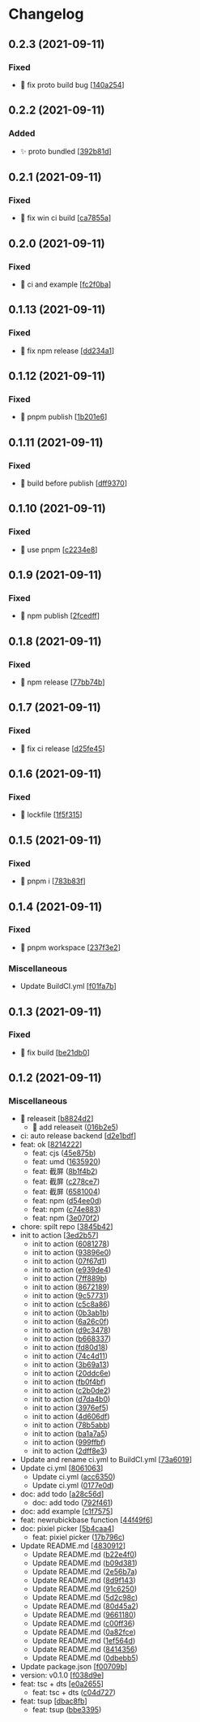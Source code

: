 # Changelog

<a name="0.2.3"></a>
## 0.2.3 (2021-09-11)

### Fixed

- 🐛 fix proto build bug [[140a254](https://github.com/SOVLOOKUP/rubickbase/commit/140a25433bee434cf3f073879df56c3888acd525)]


<a name="0.2.2"></a>
## 0.2.2 (2021-09-11)

### Added

- ✨ proto bundled [[392b81d](https://github.com/SOVLOOKUP/rubickbase/commit/392b81d673e032fed8c5622f0aa0cd92c184e6eb)]


<a name="0.2.1"></a>
## 0.2.1 (2021-09-11)

### Fixed

- 💚 fix win ci build [[ca7855a](https://github.com/SOVLOOKUP/rubickbase/commit/ca7855ab8547eda611cc31eadd7b79a4d6fb41b5)]


<a name="0.2.0"></a>
## 0.2.0 (2021-09-11)

### Fixed

- 💚 ci and example [[fc2f0ba](https://github.com/SOVLOOKUP/rubickbase/commit/fc2f0bafdabde976937b7d23967b4daa5dae4453)]


<a name="0.1.13"></a>
## 0.1.13 (2021-09-11)

### Fixed

- 💚 fix npm release [[dd234a1](https://github.com/SOVLOOKUP/rubickbase/commit/dd234a1a9a438131dacab46bc1869e65d23f6c61)]


<a name="0.1.12"></a>
## 0.1.12 (2021-09-11)

### Fixed

- 💚 pnpm publish [[1b201e6](https://github.com/SOVLOOKUP/rubickbase/commit/1b201e6cbd3e9cbb6fff814046d75bdadae1c6c4)]


<a name="0.1.11"></a>
## 0.1.11 (2021-09-11)

### Fixed

- 💚 build before publish [[dff9370](https://github.com/SOVLOOKUP/rubickbase/commit/dff9370d5a26f51e4fccd7d375c982749ef135cd)]


<a name="0.1.10"></a>
## 0.1.10 (2021-09-11)

### Fixed

- 💚 use pnpm [[c2234e8](https://github.com/SOVLOOKUP/rubickbase/commit/c2234e8450be7e79103cd8853637f6f5fbef9edc)]


<a name="0.1.9"></a>
## 0.1.9 (2021-09-11)

### Fixed

- 💚 npm publish [[2fcedff](https://github.com/SOVLOOKUP/rubickbase/commit/2fcedffe9666d3147f96b4c8ef8d7ce812289316)]


<a name="0.1.8"></a>
## 0.1.8 (2021-09-11)

### Fixed

- 💚 npm release [[77bb74b](https://github.com/SOVLOOKUP/rubickbase/commit/77bb74b3194863eada8a38ae9a6949bdd5868276)]


<a name="0.1.7"></a>
## 0.1.7 (2021-09-11)

### Fixed

- 💚 fix ci release [[d25fe45](https://github.com/SOVLOOKUP/rubickbase/commit/d25fe4589f119496165772af7f080ed9cfa95b34)]


<a name="0.1.6"></a>
## 0.1.6 (2021-09-11)

### Fixed

- 💚 lockfile [[1f5f315](https://github.com/SOVLOOKUP/rubickbase/commit/1f5f315ed13095958f551da1ba8122d0ec8ca125)]


<a name="0.1.5"></a>
## 0.1.5 (2021-09-11)

### Fixed

- 💚 pnpm i [[783b83f](https://github.com/SOVLOOKUP/rubickbase/commit/783b83febbba981bbba2229563d0bafd853887f4)]


<a name="0.1.4"></a>
## 0.1.4 (2021-09-11)

### Fixed

- 💚 pnpm workspace [[237f3e2](https://github.com/SOVLOOKUP/rubickbase/commit/237f3e2b1dc22246f61528f9bc052cb309f50cfc)]

### Miscellaneous

-  Update BuildCI.yml [[f01fa7b](https://github.com/SOVLOOKUP/rubickbase/commit/f01fa7bb8cf0edf306ec37f54486aeff0dd8e8c9)]


<a name="0.1.3"></a>
## 0.1.3 (2021-09-11)

### Fixed

- 💚 fix build [[be21db0](https://github.com/SOVLOOKUP/rubickbase/commit/be21db049645db3d8ad39673926ccb9504165997)]


<a name="0.1.2"></a>
## 0.1.2 (2021-09-11)

### Miscellaneous

- 🔨 releaseit [[b8824d2](https://github.com/SOVLOOKUP/rubickbase/commit/b8824d25509b12809ee5deb696d8e6862fa05e48)]
    * 🔨 add releaseit ([016b2e5](https://github.com/SOVLOOKUP/rubickbase/commit/016b2e5047feb28005dc5f710b5a6a91796508be))
-  ci: auto release backend [[d2e1bdf](https://github.com/SOVLOOKUP/rubickbase/commit/d2e1bdf2dae649090b9cb9386cfe58b27fe98e6c)]
-  feat: ok [[8214222](https://github.com/SOVLOOKUP/rubickbase/commit/8214222685822951693961d28c31e3e5db3c2dd9)]
    *  feat: cjs ([45e875b](https://github.com/SOVLOOKUP/rubickbase/commit/45e875b325609c715b3843fe1bd019ba1e9b699e))
    *  feat: umd ([1635920](https://github.com/SOVLOOKUP/rubickbase/commit/1635920158c2f88b0736476c2735d58052990c92))
    *  feat: 截屏 ([8b1f4b2](https://github.com/SOVLOOKUP/rubickbase/commit/8b1f4b239461e511cd369ac72b4e606bb295b8c9))
    *  feat: 截屏 ([c278ce7](https://github.com/SOVLOOKUP/rubickbase/commit/c278ce72f1646163ec422302f6f948034a92c8e0))
    *  feat: 截屏 ([6581004](https://github.com/SOVLOOKUP/rubickbase/commit/658100459c6232b560f8ee6546552caa02a894dd))
    *  feat: npm ([d54ee0d](https://github.com/SOVLOOKUP/rubickbase/commit/d54ee0d2d743a68e408aee918b2c9163f0e4264b))
    *  feat: npm ([c74e883](https://github.com/SOVLOOKUP/rubickbase/commit/c74e88319bc144fe277862a10221acaa4f08a27a))
    *  feat: npm ([3e070f2](https://github.com/SOVLOOKUP/rubickbase/commit/3e070f22edd74dffadde367a49ecc126e8f8cb51))
-  chore: spilt repo [[3845b42](https://github.com/SOVLOOKUP/rubickbase/commit/3845b4213fea4454dea6284796d24f34a0053387)]
-  init to action [[3ed2b57](https://github.com/SOVLOOKUP/rubickbase/commit/3ed2b575f7b3078858674b2edbd66b274c7f9389)]
    *  init to action ([6081278](https://github.com/SOVLOOKUP/rubickbase/commit/6081278df7df234c33e844281ccff4bc279ea867))
    *  init to action ([93896e0](https://github.com/SOVLOOKUP/rubickbase/commit/93896e0124bd53077f86fc26c8ca864dd975aef0))
    *  init to action ([07f67d1](https://github.com/SOVLOOKUP/rubickbase/commit/07f67d1c0768ef1d80be434910727567eb622240))
    *  init to action ([e939de4](https://github.com/SOVLOOKUP/rubickbase/commit/e939de403dbd3658916625311e47cdf5685f79cc))
    *  init to action ([7ff889b](https://github.com/SOVLOOKUP/rubickbase/commit/7ff889b85e36bf82707477e517018a717dc0ca9e))
    *  init to action ([8672189](https://github.com/SOVLOOKUP/rubickbase/commit/8672189bbe113a284ae3cf907e5a2f21366d9aee))
    *  init to action ([9c57731](https://github.com/SOVLOOKUP/rubickbase/commit/9c57731493fe98fac163dee031b7cafb6f01bbef))
    *  init to action ([c5c8a86](https://github.com/SOVLOOKUP/rubickbase/commit/c5c8a86e88f576a79b4fca34e84f1fadf6380c79))
    *  init to action ([0b3ab1b](https://github.com/SOVLOOKUP/rubickbase/commit/0b3ab1b875855515dd8e20832f71e2333b80914b))
    *  init to action ([6a26c0f](https://github.com/SOVLOOKUP/rubickbase/commit/6a26c0fc68df2f3509a26f84c95e331d67810179))
    *  init to action ([d9c3478](https://github.com/SOVLOOKUP/rubickbase/commit/d9c3478ad03feef6cfeaca1b23827fc9e4c4d991))
    *  init to action ([b668337](https://github.com/SOVLOOKUP/rubickbase/commit/b668337a412fbe2a4f2a65bdbd742aa37d639d59))
    *  init to action ([fd80d18](https://github.com/SOVLOOKUP/rubickbase/commit/fd80d1827a39bbdb417b43a78b9523a277a207ff))
    *  init to action ([74c4d11](https://github.com/SOVLOOKUP/rubickbase/commit/74c4d11e907394c692628ef683965d930c72ffe7))
    *  init to action ([3b69a13](https://github.com/SOVLOOKUP/rubickbase/commit/3b69a13e2b389d5bee7c0307229e01e15d8111c7))
    *  init to action ([20ddc6e](https://github.com/SOVLOOKUP/rubickbase/commit/20ddc6e0044171f812c87ee70f3fabd8b6b32183))
    *  init to action ([fb0f4bf](https://github.com/SOVLOOKUP/rubickbase/commit/fb0f4bf480c83e06782bbabef652a9e3373b213c))
    *  init to action ([c2b0de2](https://github.com/SOVLOOKUP/rubickbase/commit/c2b0de285f9f4f7c013a6bb8502ad96883e2203d))
    *  init to action ([d7da4b0](https://github.com/SOVLOOKUP/rubickbase/commit/d7da4b03c9118dc391bcfdd3f25b7c4b8b661488))
    *  init to action ([3976ef5](https://github.com/SOVLOOKUP/rubickbase/commit/3976ef50733447a52d0229b950dd1158c5d26fce))
    *  init to action ([4d606df](https://github.com/SOVLOOKUP/rubickbase/commit/4d606df93d00de5e21a339c0fd2c7dddc51a64b8))
    *  init to action ([78b5abb](https://github.com/SOVLOOKUP/rubickbase/commit/78b5abb44be5addc8d151202416dad0b5f8a9810))
    *  init to action ([ba1a7a5](https://github.com/SOVLOOKUP/rubickbase/commit/ba1a7a5a61c6f9381214289a66f616579473d0b5))
    *  init to action ([999ffbf](https://github.com/SOVLOOKUP/rubickbase/commit/999ffbff9fc5e668335ebd734da60caa3fc11690))
    *  init to action ([2dff8e3](https://github.com/SOVLOOKUP/rubickbase/commit/2dff8e378cdbc6f25efa25a8da9a7cdf806d04a3))
-  Update and rename ci.yml to BuildCI.yml [[73a6019](https://github.com/SOVLOOKUP/rubickbase/commit/73a6019683544ea447506501924cc616623d7d62)]
-  Update ci.yml [[8061063](https://github.com/SOVLOOKUP/rubickbase/commit/80610639378cd876b6e336869b42c759ddfa1560)]
    *  Update ci.yml ([acc6350](https://github.com/SOVLOOKUP/rubickbase/commit/acc6350eef5184ca1adc07a1d9fabc2538aade56))
    *  Update ci.yml ([0177e0d](https://github.com/SOVLOOKUP/rubickbase/commit/0177e0dde19f70477b912b0e96e0616523634c54))
-  doc: add todo [[a28c56d](https://github.com/SOVLOOKUP/rubickbase/commit/a28c56d6ac0796c94d7e67637e835d0f3bc5b000)]
    *  doc: add todo ([792f461](https://github.com/SOVLOOKUP/rubickbase/commit/792f4612c900eb7570b2c34cb68a4799c0f557ac))
-  doc: add example [[c1f7575](https://github.com/SOVLOOKUP/rubickbase/commit/c1f7575c1e1f15f68e02513bb4c4a4cfe8f61c98)]
-  feat: newrubickbase function [[44f49f6](https://github.com/SOVLOOKUP/rubickbase/commit/44f49f666f80cefd94f55de3728675a58a3e6185)]
-  doc: pixiel picker [[5b4caa4](https://github.com/SOVLOOKUP/rubickbase/commit/5b4caa4a6c0f88e91c76a48f822596720ef89588)]
    *  feat: pixiel picker ([17b796c](https://github.com/SOVLOOKUP/rubickbase/commit/17b796cd94ec4f1079e541f3e50e044c91614a7c))
-  Update README.md [[4830912](https://github.com/SOVLOOKUP/rubickbase/commit/483091215d1a2e52b527ea5f93f25c6b27cad4bc)]
    *  Update README.md ([b22e4f0](https://github.com/SOVLOOKUP/rubickbase/commit/b22e4f01cd5278a758feba0ad5cd12a4abf491f5))
    *  Update README.md ([b09d381](https://github.com/SOVLOOKUP/rubickbase/commit/b09d381ff4e33e4737ee019883b0aab115da965c))
    *  Update README.md ([2e56b7a](https://github.com/SOVLOOKUP/rubickbase/commit/2e56b7aa41b08608a87ee927b1b1e28881e52e8d))
    *  Update README.md ([8d9f143](https://github.com/SOVLOOKUP/rubickbase/commit/8d9f1437b33ebb2dd248d72b5e4b8286a2677931))
    *  Update README.md ([91c6250](https://github.com/SOVLOOKUP/rubickbase/commit/91c6250fe4e39f234388d2f851b8c7e66b566d5c))
    *  Update README.md ([5d2c98c](https://github.com/SOVLOOKUP/rubickbase/commit/5d2c98c9c3f327bc0db947fb4884b4a7c2259f6f))
    *  Update README.md ([80d45a2](https://github.com/SOVLOOKUP/rubickbase/commit/80d45a262a373d31e9fc9d57726efe211077dedb))
    *  Update README.md ([9661180](https://github.com/SOVLOOKUP/rubickbase/commit/96611809d599dac0a06f671cc473755403dc04c6))
    *  Update README.md ([c00ff36](https://github.com/SOVLOOKUP/rubickbase/commit/c00ff36b7f2b37ad1119c95430842db80c1e9dd8))
    *  Update README.md ([0a82fce](https://github.com/SOVLOOKUP/rubickbase/commit/0a82fcee4d970f67684ebebb3c6b6969c385b4d9))
    *  Update README.md ([1ef564d](https://github.com/SOVLOOKUP/rubickbase/commit/1ef564d7798741c55588b340f8bff53e06908ec3))
    *  Update README.md ([8414356](https://github.com/SOVLOOKUP/rubickbase/commit/8414356453738aa4e405652ca18a1fafaa72c222))
    *  Update README.md ([0dbebb5](https://github.com/SOVLOOKUP/rubickbase/commit/0dbebb516116d4240b9bdb9669f44497f546edfe))
-  Update package.json [[f00709b](https://github.com/SOVLOOKUP/rubickbase/commit/f00709b5108a8eccf03ccd2ce4cd4be663c402c0)]
-  version: v0.1.0 [[f038d9e](https://github.com/SOVLOOKUP/rubickbase/commit/f038d9eb63ae07cdb607a2fa2d2ff5ca6ea39469)]
-  feat: tsc + dts [[e0a2655](https://github.com/SOVLOOKUP/rubickbase/commit/e0a2655f4bebc8e26d4121a6c3b193de2979ffa1)]
    *  feat: tsc + dts ([c04d727](https://github.com/SOVLOOKUP/rubickbase/commit/c04d7270cc659d3e47d094595ae641ebef4d638c))
-  feat: tsup [[dbac8fb](https://github.com/SOVLOOKUP/rubickbase/commit/dbac8fb198c522b940609381496bf8159647273c)]
    *  feat: tsup ([bbe3395](https://github.com/SOVLOOKUP/rubickbase/commit/bbe33956b0044f6d74254098a42506f4e2d17551))


